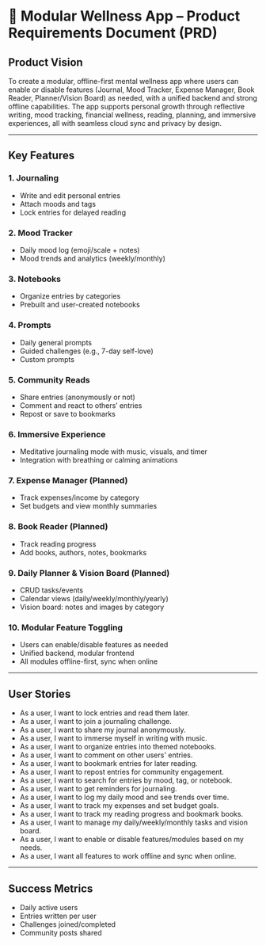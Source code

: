 
# 📓 Modular Wellness App – Product Requirements Document (PRD)

## Product Vision
To create a modular, offline-first mental wellness app where users can enable or disable features (Journal, Mood Tracker, Expense Manager, Book Reader, Planner/Vision Board) as needed, with a unified backend and strong offline capabilities. The app supports personal growth through reflective writing, mood tracking, financial wellness, reading, planning, and immersive experiences, all with seamless cloud sync and privacy by design.

---

## Key Features

### 1. Journaling
- Write and edit personal entries
- Attach moods and tags
- Lock entries for delayed reading

### 2. Mood Tracker
- Daily mood log (emoji/scale + notes)
- Mood trends and analytics (weekly/monthly)

### 3. Notebooks
- Organize entries by categories
- Prebuilt and user-created notebooks

### 4. Prompts
- Daily general prompts
- Guided challenges (e.g., 7-day self-love)
- Custom prompts

### 5. Community Reads
- Share entries (anonymously or not)
- Comment and react to others’ entries
- Repost or save to bookmarks

### 6. Immersive Experience
- Meditative journaling mode with music, visuals, and timer
- Integration with breathing or calming animations

### 7. Expense Manager (Planned)
- Track expenses/income by category
- Set budgets and view monthly summaries

### 8. Book Reader (Planned)
- Track reading progress
- Add books, authors, notes, bookmarks

### 9. Daily Planner & Vision Board (Planned)
- CRUD tasks/events
- Calendar views (daily/weekly/monthly/yearly)
- Vision board: notes and images by category

### 10. Modular Feature Toggling
- Users can enable/disable features as needed
- Unified backend, modular frontend
- All modules offline-first, sync when online

---

## User Stories

- As a user, I want to lock entries and read them later.
- As a user, I want to join a journaling challenge.
- As a user, I want to share my journal anonymously.
- As a user, I want to immerse myself in writing with music.
- As a user, I want to organize entries into themed notebooks.
- As a user, I want to comment on other users' entries.
- As a user, I want to bookmark entries for later reading.
- As a user, I want to repost entries for community engagement.
- As a user, I want to search for entries by mood, tag, or notebook.
- As a user, I want to get reminders for journaling.
- As a user, I want to log my daily mood and see trends over time.
- As a user, I want to track my expenses and set budget goals.
- As a user, I want to track my reading progress and bookmark books.
- As a user, I want to manage my daily/weekly/monthly tasks and vision board.
- As a user, I want to enable or disable features/modules based on my needs.
- As a user, I want all features to work offline and sync when online.

---

## Success Metrics
- Daily active users
- Entries written per user
- Challenges joined/completed
- Community posts shared
